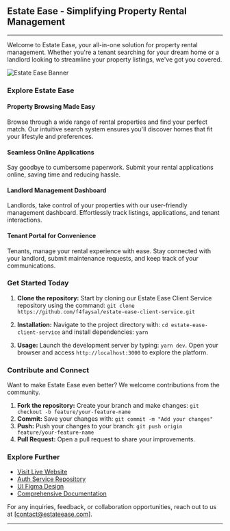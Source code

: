## Estate Ease - Simplifying Property Rental Management
---
Welcome to Estate Ease, your all-in-one solution for property rental management. Whether you're a tenant searching for your dream home or a landlord looking to streamline your property listings, we've got you covered.

![Estate Ease Banner](https://i.ibb.co/KqPzhPL/photo-2023-08-07-17-14-37.jpg)

### Explore Estate Ease

#### Property Browsing Made Easy

Browse through a wide range of rental properties and find your perfect match. Our intuitive search system ensures you'll discover homes that fit your lifestyle and preferences.

#### Seamless Online Applications

Say goodbye to cumbersome paperwork. Submit your rental applications online, saving time and reducing hassle.

#### Landlord Management Dashboard

Landlords, take control of your properties with our user-friendly management dashboard. Effortlessly track listings, applications, and tenant interactions.

#### Tenant Portal for Convenience

Tenants, manage your rental experience with ease. Stay connected with your landlord, submit maintenance requests, and keep track of your communications.

### Get Started Today

1. **Clone the repository:** Start by cloning our Estate Ease Client Service repository using the command: `git clone https://github.com/f4faysal/estate-ease-client-service.git`

2. **Installation:** Navigate to the project directory with: `cd estate-ease-client-service` and install dependencies: `yarn`

3. **Usage:** Launch the development server by typing: `yarn dev`. Open your browser and access `http://localhost:3000` to explore the platform.

### Contribute and Connect

Want to make Estate Ease even better? We welcome contributions from the community.

1. **Fork the repository:** Create your branch and make changes: `git checkout -b feature/your-feature-name`
2. **Commit:** Save your changes with: `git commit -m "Add your changes"`
3. **Push:** Push your changes to your branch: `git push origin feature/your-feature-name`
4. **Pull Request:** Open a pull request to share your improvements.


### Explore Further

- [Visit Live Website](https://www.estateease.vercel.app)
- [Auth Service Repository](https://github.com/f4faysal/estate-ease-auth-service)
- [UI Figma Design](https://www.figma.com/file/hYszWXryckfcbwP0lFGWVF/Estate-Ease?type=design&node-id=0%3A1&mode=dev)
- [Comprehensive Documentation](https://docs.google.com/document/d/18GBc9ZvfpsCCQbRYE3KewN9DYKIU5Dh7NNRqQnUX44A/edit?usp=sharing)

For any inquiries, feedback, or collaboration opportunities, reach out to us at [contact@estateease.com].

---
